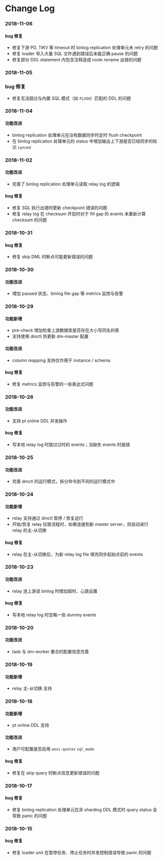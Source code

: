 Change Log
===

### 2018-11-06

#### bug 修复

- 修复下游 PD, TiKV 等 timeout 时 binlog replication 处理单元未 retry 的问题
- 修复 loader 导入大量 SQL 文件遇到错误后未能正确 pause 的问题
- 修复部分 DDL statement 内包含注释造成 route rename 出错的问题

### 2018-11-05

### bug 修复

- 修复无法跳过与内置 SQL 模式（如 `FLUSH`）匹配的 DDL 的问题

### 2018-11-04

#### 功能改进

- binlog replication 处理单元在没有数据同步时定时 flush checkpoint
- 在 binlog replication 处理单元的 status 中增加输出上下游是否已经同步的标识 `synced`

### 2018-11-02

#### 功能改进

- 完善了 binlog replication 处理单元读取 relay log 的逻辑

#### bug 修复

- 修复 SQL 执行出错时更新 checkpoint 错误的问题
- 修复 relay log 在 checksum 开启时对于 fill gap 的 events 未重新计算 checksum 的问题

### 2018-10-31

#### bug 修复

- 修复 skip DML 时断点可能更新错误的问题

### 2018-10-30

#### 功能改进

- 增加 paused 状态、binlog file gap 等 metrics 监控与告警

### 2018-10-29

#### 功能新增

- pre-check 增加检查上游数据库是否存在大小写同名的表
- 支持使用 dmctl 热更新 dm-master 配置

#### 功能改进

- column mapping 支持仅作用于 instance / schema

#### bug 修复

- 修复 metrics 监控与告警的一些表达式问题

### 2018-10-26

#### 功能改进

- 支持 pt online DDL 并发操作

#### bug 修复

- 写本地 relay log 时跳过过时的 events；当缺失 events 时报错

### 2018-10-25

#### 功能改进

- 完善 dmctl 的运行模式，拆分命令到不同的运行模式中

### 2018-10-24

#### 功能新增

- relay 支持通过 dmctl 暂停 / 恢复运行
- 开始/恢复 relay 拉取流程时，如果连接到新 master server，则自动进行 relay 的主-从切换

#### bug 修复

- relay 在主-从切换后，为新 relay log file 填充同步起始点前的 events

### 2018-10-23

#### 功能改进
- relay 连上游读 binlog 时增加超时、心跳设置

#### bug 修复

- 写本地 relay log 时忽略一些 dummy events

### 2018-10-20

#### 功能改进

- task 与 dm-worker 重合的配置信息完善

### 2018-10-19

#### 功能新增

- relay 主-从切换 支持

### 2018-10-18

#### 功能新增

- pt online DDL 支持

#### 功能改进

- 用户可配置是否启用 `ansi-quotes` `sql_mode`

#### bug 修复

- 修复在 skip query 时断点信息更新错误的问题

### 2018-10-17

#### bug 修复

- 修复 binlog replication 处理单元在非 sharding DDL 模式时 query status 会导致 panic 的问题

### 2018-10-15

#### bug 修复

- 修复 loader unit 在暂停任务、停止任务时并发控制错误导致 panic 的问题
